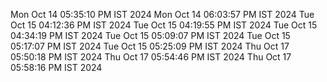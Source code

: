 Mon Oct 14 05:35:10 PM IST 2024
Mon Oct 14 06:03:57 PM IST 2024
Tue Oct 15 04:12:36 PM IST 2024
Tue Oct 15 04:19:55 PM IST 2024
Tue Oct 15 04:34:19 PM IST 2024
Tue Oct 15 05:09:07 PM IST 2024
Tue Oct 15 05:17:07 PM IST 2024
Tue Oct 15 05:25:09 PM IST 2024
Thu Oct 17 05:50:18 PM IST 2024
Thu Oct 17 05:54:46 PM IST 2024
Thu Oct 17 05:58:16 PM IST 2024
